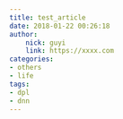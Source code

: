 ```yaml
---
title: test_article
date: 2018-01-22 00:26:18
author:
	nick: guyi
	link: https://xxxx.com
categories:
- others
- life
tags:
- dpl
- dnn
---
```

